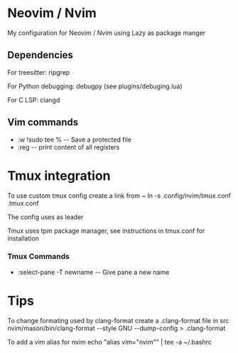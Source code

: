 # Neovim / Nvim

My configuration for Neovim / Nvim using Lazy as package manger

## Dependencies

For treesitter: ripgrep

For Python debugging: debugpy (see plugins/debuging.lua)

For C LSP: clangd

## Vim commands

* :w !sudo tee %    -- Save a protected file
* :reg    -- print content of all registers

# Tmux integration

To use custom tmux config create a link from ~
 ln -s .config/nvim/tmux.conf .tmux.conf

The config uses <C-a> as leader

Tmux uses tpm package manager, see instructions in tmux.conf for installation

### Tmux Commands

* :select-pane -T newname       -- Give pane a new name

# Tips

To change formating used by clang-format create a .clang-format file in src
  nvim/mason/bin/clang-format --style GNU --dump-config > .clang-format

To add a vim alias for nvim
  echo "alias vim=\"nvim\"" | tee -a ~/.bashrc
